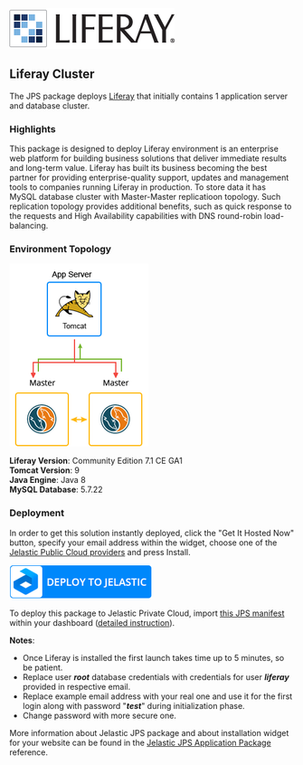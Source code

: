 [![Liferay](images/Liferay-Logo.png)](../../../liferay)

## Liferay Cluster

The JPS package deploys [Liferay](http://www.liferay.com/) that initially contains 1 application server and database cluster. 

### Highlights
This package is designed to deploy Liferay environment is an enterprise web platform for building business solutions that deliver immediate results and long-term value.
Liferay has built its business becoming the best partner for providing enterprise-quality support, updates and management tools to companies running Liferay in production.
To store data it has MySQL database cluster with Master-Master replicatioon topology. Such replication topology provides additional benefits, such as quick response to the requests and High Availability capabilities with DNS round-robin load-balancing. 

### Environment Topology

![liferay-environment-topology](images/liferay-environment-topology-new.png)


**Liferay Version**: Community Edition 7.1 CE GA1<br/>
**Tomcat Version**: 9<br/>
**Java Engine**: Java 8<br/>
**MySQL Database**: 5.7.22

### Deployment

In order to get this solution instantly deployed, click the "Get It Hosted Now" button, specify your email address within the widget, choose one of the [Jelastic Public Cloud providers](https://jelastic.cloud) and press Install.

[![GET IT HOSTED](images/b.png)](https://jelastic.com/install-application/?manifest=https://raw.githubusercontent.com/vlobzakov/liferay/master/manifest.jps)

To deploy this package to Jelastic Private Cloud, import [this JPS manifest](../../raw/master/manifest.jps) within your dashboard ([detailed instruction](https://docs.jelastic.com/environment-export-import#import)).

**Notes**: 
  * Once Liferay is installed the first launch takes time up to 5 minutes, so be patient.
  * Replace user ***root*** database credentials with credentials for user ***liferay*** provided in respective email.
  * Replace example email address with your real one and use it for the first login along with password "***test***" during initialization phase.
  * Change password with more secure one.

More information about Jelastic JPS package and about installation widget for your website can be found in the [Jelastic JPS Application Package](https://github.com/jelastic-jps/jpswiki/wiki/Jelastic-JPS-Application-Package) reference.
